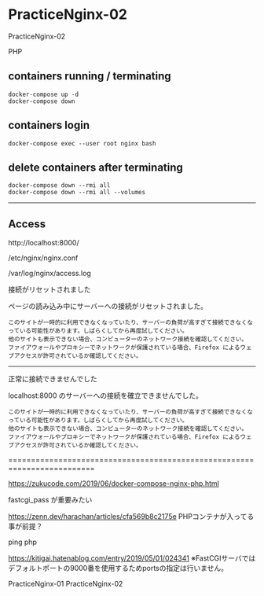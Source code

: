 # PracticeNginx-02
PracticeNginx-02  

PHP


## containers running / terminating
```
docker-compose up -d
docker-compose down
```


## containers login
```
docker-compose exec --user root nginx bash
```


## delete containers after terminating
```
docker-compose down --rmi all
docker-compose down --rmi all --volumes
```

____________________________________________________________
## Access
http://localhost:8000/



/etc/nginx/nginx.conf

/var/log/nginx/access.log

















接続がリセットされました

ページの読み込み中にサーバーへの接続がリセットされました。

    このサイトが一時的に利用できなくなっていたり、サーバーの負荷が高すぎて接続できなくなっている可能性があります。しばらくしてから再度試してください。
    他のサイトも表示できない場合、コンピューターのネットワーク接続を確認してください。
    ファイアウォールやプロキシーでネットワークが保護されている場合、Firefox によるウェブアクセスが許可されているか確認してください。


-----------------------------

正常に接続できませんでした

localhost:8000 のサーバーへの接続を確立できませんでした。

    このサイトが一時的に利用できなくなっていたり、サーバーの負荷が高すぎて接続できなくなっている可能性があります。しばらくしてから再度試してください。
    他のサイトも表示できない場合、コンピューターのネットワーク接続を確認してください。
    ファイアウォールやプロキシーでネットワークが保護されている場合、Firefox によるウェブアクセスが許可されているか確認してください。


=========================================================================

https://zukucode.com/2019/06/docker-compose-nginx-php.html

fastcgi_pass
が重要みたい


https://zenn.dev/harachan/articles/cfa569b8c2175e
PHPコンテナが入ってる事が前提？

ping php



https://kitigai.hatenablog.com/entry/2019/05/01/024341
※FastCGIサーバではデフォルトポートの9000番を使用するためportsの指定は行いません。








PracticeNginx-01
PracticeNginx-02


